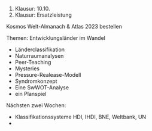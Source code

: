 1. Klausur: 10.10.
2. Klausur: Ersatzleistung

Kosmos Welt-Almanach & Atlas 2023 bestellen

Themen: Entwicklungsländer im Wandel
- Länderclassifikation
- Naturraumanalysen
- Peer-Teaching
- Mysteries
- Pressure-Realease-Modell
- Syndromkonzept
- Eine SwWOT-Analyse
- ein Planspiel

Nächsten zwei Wochen:
- Klassifikationssysteme HDI, IHDI, BNE, Weltbank, UN
- 


